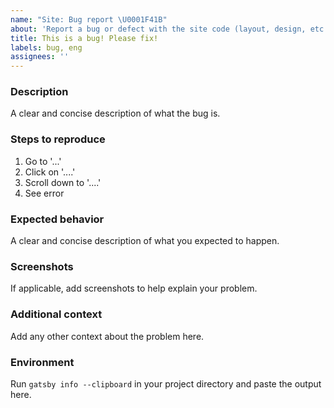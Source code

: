 ```yaml
---
name: "Site: Bug report \U0001F41B"
about: 'Report a bug or defect with the site code (layout, design, etc.).'
title: This is a bug! Please fix!
labels: bug, eng
assignees: ''
---
```


<!-- NOTE: New Relic is on a company-wide vacation the week of August 9 through
August 12. We'll take a look at your [issue|PR] as soon as we're back on 
August 16. Or, if your issue is urgent, you can reach out to our support team 
at support.newrelic.com. -->

<!-- Please fill out each section below. This info allows our engineers to 
diagnose your issue as quickly as possible. This repo is public. Anything you 
share here is visible to the world. -->

<!-- ** Check for existing issues**: Before opening a new issue, please search 
existing issues: https://github.com/newrelic/docs-website/issues -->

### Description

A clear and concise description of what the bug is.

### Steps to reproduce

1. Go to '...'
2. Click on '....'
3. Scroll down to '....'
4. See error

### Expected behavior

A clear and concise description of what you expected to happen.

### Screenshots

If applicable, add screenshots to help explain your problem.

### Additional context

Add any other context about the problem here.

### Environment

Run `gatsby info --clipboard` in your project directory and paste the output here.

